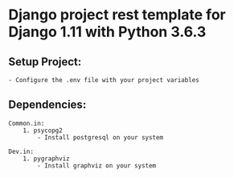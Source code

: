 Django project rest template for Django 1.11 with Python 3.6.3
==============================================================

Setup Project:
--------------

    - Configure the .env file with your project variables


Dependencies:
-------------


    Common.in:
        1. psycopg2
            - Install postgresql on your system

    Dev.in:
        1. pygraphviz
            - Install graphviz on your system
